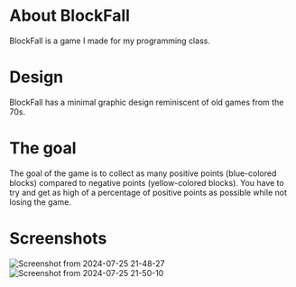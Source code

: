 # About BlockFall
BlockFall is a game I made for my programming class.

# Design
BlockFall has a minimal graphic design reminiscent of old games from the 70s.

# The goal
The goal of the game is to collect as many positive points (blue-colored blocks) compared to negative points (yellow-colored blocks). You have to try and get as high of a percentage of positive points as possible while not losing the game.

# Screenshots
![Screenshot from 2024-07-25 21-48-27](https://github.com/user-attachments/assets/f3281269-f24e-4adf-81ef-c226a92421fc)
![Screenshot from 2024-07-25 21-50-10](https://github.com/user-attachments/assets/ad4a544b-26d0-45d4-a3cc-ad4b710d1bc4)
